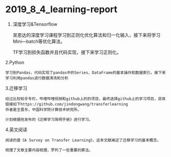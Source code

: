 # 2019_8_4_learning-report

1. 深度学习&Tensorflow

    吴恩达的深度学习课程学习到正则化优化算法和归一化输入，接下来将学习Mini—batch等优化算法。
  
    TF学习到损失函数并且代码实现，接下来学习正则化。
 
2.Python

    学习到Pandas，代码实现了pandas中的Series、DataFrame的基本操作和数据索引。接下来学习利用pandas进行数据清洗和分析
  
3.迁移学习

    经过比较知乎专栏，哔哩哔哩视频和github上的的项目，最终选择github上的学习项目，具体链接如下https://github.com/jindongwang/transferlearning
    作者是王晋东，中国科学院计算技术研究所。
    
    计划根据他发布的《迁移学习简明手册》进行学习。
  
4.英文阅读

    阅读的是《A Survey on Transfer Learning》，这本文献阐述了迁移学习的基本概念。
    
    梳理了文章主要内容梳理，罗列了一些重要的算法。
  
 
  

